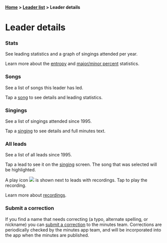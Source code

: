 **[Home](home) &gt; [Leader list](leader_list) &gt; Leader details**

# Leader details

### Stats

See leading statistics and a graph of singings attended per year.

Learn more about the [entropy](entropy) and [major/minor percent](major_percent)
statistics.

### Songs

See a list of songs this leader has led.

Tap a [song](song_activity) to see details and leading statistics.

### Singings

See a list of singings attended since 1995.

Tap a [singing](singing_activity) to see details and full minutes text.

### All leads

See a list of all leads since 1995.

Tap a lead to see it on the [singing](singing_activity) screen.
The song that was selected will be highlighted.

A play icon ![](ic_action_play_over_video) is shown next to leads with recordings.  Tap to play the recording.

Learn more about [recordings](recordings).

### Submit a correction

If you find a name that needs correcting (a typo, alternate spelling, or nickname)
you can [submit a correction](https://docs.google.com/forms/d/e/1FAIpQLSf7T5YL1VjbRtnJPCkAGWPr_BDwxTmw0gGVuVWOn-NnBPcwNg/viewform)
to the minutes team.  Corrections are periodically checked by the minutes app
team, and will be incorporated into the app when the minutes are published.
